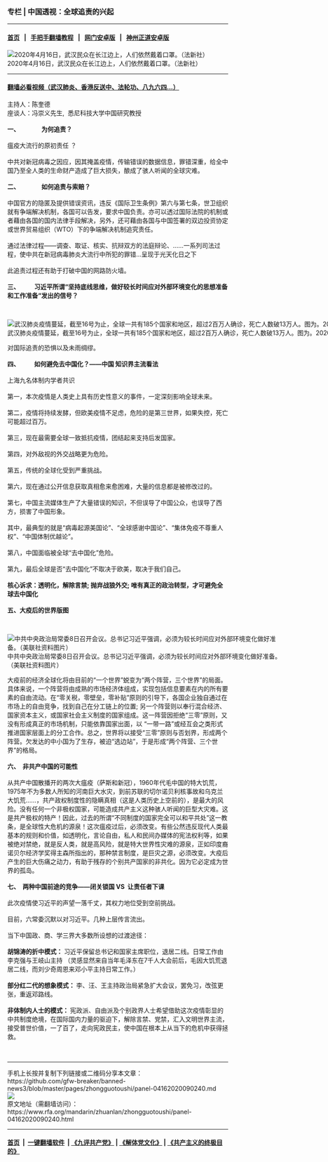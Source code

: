 ### 专栏 | 中国透视：全球追责的兴起
------------------------

#### [首页](https://github.com/gfw-breaker/banned-news3/blob/master/README.md) &nbsp;&nbsp;|&nbsp;&nbsp; [手把手翻墙教程](https://github.com/gfw-breaker/guides/wiki) &nbsp;&nbsp;|&nbsp;&nbsp; [网门安卓版](https://github.com/oGate2/oGate) &nbsp;&nbsp;|&nbsp;&nbsp; [神州正道安卓版](https://github.com/SzzdOgate/update) 



<div id="headerimg">
 <img alt="2020年4月16日，武汉民众在长江边上，人们依然戴着口罩。（法新社）" src="https://www.rfa.org/mandarin/zhuanlan/zhongguotoushi/panel-04162020090240.html/000_1QM8OM.jpg/@@images/f1310a88-306b-4e10-9a39-86929c2d01f9.jpeg" title="2020年4月16日，武汉民众在长江边上，人们依然戴着口罩。（法新社）"/>
 <div id="headerimgcontents">
  <div id="headerimgcaption">
   <span>
    2020年4月16日，武汉民众在长江边上，人们依然戴着口罩。（法新社）
   </span>
   <!-- zoomattribute -->
  </div>
  <!-- headerimgcaption -->
 </div>
 <!-- headerimagecontents -->
</div>

<hr/>


#### [翻墙必看视频（武汉肺炎、香港反送中、法轮功、八九六四...）](https://github.com/gfw-breaker/banned-news3/blob/master/pages/link3.md)

<div id="storytext">
 <div>
  <div class="slot_header">
  </div>
 </div>
 <p>
  主持人：陈奎德
  <br/>
  座谈人：冯崇义先生,  悉尼科技大学中国研究教授
  <br/>
  <br/>
  <b>
   一、               为何追责？
  </b>
  <br/>
  <br/>
  瘟疫大流行的原初责任 ？
  <br/>
  <br/>
  中共对新冠病毒之因应，因其掩盖疫情，传输错误的数据信息，罪错深重，给全中国乃至全人类的生命财产造成了巨大损失，酿成了骇人听闻的全球灾难。
  <br/>
  <br/>
  <b>
   二、               如何追责与索赔？
  </b>
  <br/>
  <br/>
  中国官方的隐匿及提供错误资讯，违反《国际卫生条例》第六与第七条，世卫组织就有争端解决机制，各国可以告发，要求中国负责。亦可以透过国际法院的机制或者藉由各国的国内法律手段解决，另外，还可藉由各国与中国签署的双边投资协定或世界贸易组织（WTO）下的争端解决机制追究责任。
  <br/>
  <br/>
  通过法律过程——调查、取证、核实、抗辩双方的法庭辩论、……一系列司法过程，使中共在新冠病毒肺炎大流行中所犯的罪错…呈现于光天化日之下
  <br/>
  <br/>
  此追责过程还有助于打破中国的网路防火墙。
  <br/>
  <b>
   <br/>
   三、          习近平所谓“坚持底线思维，做好较长时间应对外部环境变化的思想准备和工作准备“发出的信号？
  </b>
 </p>
 <p>
  <br/>
  <div class="image-inline captioned" style="width:1500px;">
   <div style="width:1500px;">
    <img alt="武汉肺炎疫情蔓延，截至16号为止，全球一共有185个国家和地区，超过2百万人确诊，死亡人数破13万人。图为。2020年3月27日，在巴西巴西利亚的一次抗议活动中，示威者举着抗议中国国家主席习近平的标语。（路透社图片）" src="https://www.rfa.org/mandarin/yataibaodao/huanjing/hcm1-04162020075300.html/2020-03-27T202140Z_746034869_RC2KSF923YXQ_RTRMADP_3_BRAZIL-POLITICS-PROTEST.jpg" title="武汉肺炎疫情蔓延，截至16号为止，全球一共有185个国家和地区，超过2百万人确诊，死亡人数破13万人。图为。2020年3月27日，在巴西巴西利亚的一次抗议活动中，示威者举着抗议中国国家主席习近平的标语。（路透社图片）"/>
   </div>
   <div class="image-caption">
    <span style="width:1500px;">
     武汉肺炎疫情蔓延，截至16号为止，全球一共有185个国家和地区，超过2百万人确诊，死亡人数破13万人。图为。2020年3月27日，在巴西巴西利亚的一次抗议活动中，示威者举着抗议中国国家主席习近平的标语。（路透社图片）
    </span>
    <span class="copyright">
    </span>
   </div>
  </div>
 </p>
 <p>
  对国际追责的恐惧以及未雨绸缪。
  <br/>
  <br/>
  <b>
   四、          如何避免去中国化？——中国 知识界主流看法
  </b>
  <br/>
  <br/>
  上海九名体制内学者共识
  <br/>
  <br/>
  第一，本次疫情是人类史上具有历史性意义的事件，一定深刻影响全球未来。
  <br/>
  <br/>
  第二，疫情将持续发酵，但欧美疫情不足虑，危险的是第三世界，如果失控，死亡可能超过百万。
  <br/>
  <br/>
  第三，现在最需要全球一致抵抗疫情，团结起来支持后发国家。
  <br/>
  <br/>
  第四，对外敌视的外交战略更为危险。
  <br/>
  <br/>
  第五，传统的全球化受到严重挑战。
  <br/>
  <br/>
  第六，现在通过公开信息获取真相愈来愈困难，大量的信息都是被修改过的。
  <br/>
  <br/>
  第七，中国主流媒体生产了大量错误的知识，不但误导了中国公众，也误导了西方，损害了中国形象。
  <br/>
  <br/>
  其中，最典型的就是“病毒起源美国论”、“全球感谢中国论”、“集体免疫不尊重人权”、“中国体制优越论”。
  <br/>
  <br/>
  第八，中国面临被全球“去中国化”危险。
  <br/>
  <br/>
  第九，最后全球是否“去中国化”不取决于欧美，取决于我们自己。
  <br/>
  <b>
   <br/>
   核心诉求：透明化，解除言禁; 抛弃战狼外交; 唯有真正的政治转型，才可避免全球去中国化
   <br/>
  </b>
  <br/>
  <b>
   五、大疫后的世界版图
  </b>
 </p>
 <p>
  <b>
  </b>
  <br/>
  <div class="image-inline captioned" style="width:640px;">
   <div style="width:640px;">
    <img alt="中共中央政治局常委8日召开会议。总书记习近平强调，必须为较长时间应对外部环境变化做好准备。（美联社资料图片）" src="https://www.rfa.org/mandarin/yataibaodao/huanjing/hcm1-04162020075300.html/AP_19120232027334.jpeg" title="中共中央政治局常委8日召开会议。总书记习近平强调，必须为较长时间应对外部环境变化做好准备。（美联社资料图片）"/>
   </div>
   <div class="image-caption">
    <span style="width:640px;">
     中共中央政治局常委8日召开会议。总书记习近平强调，必须为较长时间应对外部环境变化做好准备。（美联社资料图片）
    </span>
    <span class="copyright">
    </span>
   </div>
  </div>
 </p>
 <p>
  大疫前的经济全球化将由目前的“一个世界”蜕变为“两个阵营，三个世界”的局面。具体来说，一个阵营将由成熟的市场经济体组成，实现包括信息要素在内的所有要素的自由流动。在“零关税，零壁垒，零补贴”原则的引导下，各国企业独自通过在市场上的自由竞争，找到自己在分工链上的位置; 另一个阵营则以奉行混合经济、国家资本主义，或国家社会主义制度的国家组成。这一阵营因拒绝“三零”原则，又没有形成真正的市场机制，只能依靠国家出面，以 “一带一路”或经互会之类形式推进国家层面上的分工合作。总之，世界将以接受“三零”原则与否划界，形成两个阵营。欠发达的中小国为了生存，被迫“选边站”，于是形成“两个阵营、三个世界”的格局。
  <br/>
  <br/>
  <b>
   六、  非共产中国的可能性
  </b>
  <br/>
  <br/>
  从共产中国散播开的两次大瘟疫（萨斯和新冠），1960年代毛中国的特大饥荒，1975年不为多数人所知的河南巨大水灾，到前苏联的切尔诺贝利核事故和乌克兰大饥荒……，共产政权制度性的隐瞒真相（这是人类历史上空前的），是最大的风险。没有任何一个非极权国家，可能造成共产主义这种骇人听闻的巨型大灾难。这是共产极权的特产！因此，过去的所谓“不同制度的国家完全可以和平共处”这一教条，是全球性大危机的源泉！这次瘟疫过后，必须改变。有些公然违反现代人类最基本的规则和价值，如透明化，言论自由，私人和民间办媒体的宪法权利等，如果被绝对禁绝，就是反人类，就是高风险，就是特大世界性灾难的源泉，正如印度裔诺贝尔经济学奖得主森所指出的，那种禁言制度，是巨灾之源，必须改变。大疫后产生的巨大伤痛之动力，有助于残存的个别共产国家的非共化。因为它必定成为世界的孤岛。
  <br/>
  <br/>
  <b>
   七、  两种中国前途的竞争——闭关锁国 VS  让责任者下课
  </b>
  <br/>
  <br/>
  此次疫情使习近平的声望一落千丈，其权力地位受到空前挑战。
  <br/>
  <br/>
  目前，六常委沉默以对习近平。几种上层传言流出。
  <br/>
  <br/>
  当下中国政、商、学三界大多数所设想的过渡途径：
  <br/>
  <br/>
  <b>
   胡锦涛的折中模式：
  </b>
  习近平保留总书记和国家主席职位，退居二线。日常工作由李克强与王岐山主持 （灵感显然来自当年毛泽东在7千人大会前后，毛因大饥荒退居二线，而刘少奇周恩来邓小平主持日常工作。）
  <br/>
  <br/>
  <b>
   部分红二代的想象模式：
  </b>
  李、汪、王主持政治局紧急扩大会议，罢免习，改弦更张，重返邓路线。
  <br/>
  <br/>
  <b>
   非体制内人士的模式：
  </b>
  宪政派、自由派及个别政界人士希望借助这次疫情彰显的中共制度绝境，在国际国内力量的驱迫下，解除言禁、党禁，汇入文明世界主流，接受普世价值，一了百了，走向宪政民主，使中国在根本上从当下的危机中获得拯救。
  <br/>
  <br/>
  <br/>
 </p>
</div>

<hr/>
手机上长按并复制下列链接或二维码分享本文章：<br/>
https://github.com/gfw-breaker/banned-news3/blob/master/pages/zhongguotoushi/panel-04162020090240.md <br/>
<a href='https://github.com/gfw-breaker/banned-news3/blob/master/pages/zhongguotoushi/panel-04162020090240.md'><img src='https://github.com/gfw-breaker/banned-news3/blob/master/pages/zhongguotoushi/panel-04162020090240.md.png'/></a> <br/>
原文地址（需翻墙访问）：https://www.rfa.org/mandarin/zhuanlan/zhongguotoushi/panel-04162020090240.html


------------------------
#### [首页](https://github.com/gfw-breaker/banned-news3/blob/master/README.md) &nbsp;|&nbsp; [一键翻墙软件](https://github.com/gfw-breaker/nogfw/blob/master/README.md) &nbsp;| [《九评共产党》](https://github.com/gfw-breaker/9ping.md/blob/master/README.md#九评之一评共产党是什么) | [《解体党文化》](https://github.com/gfw-breaker/jtdwh.md/blob/master/README.md) | [《共产主义的终极目的》](https://github.com/gfw-breaker/gczydzjmd.md/blob/master/README.md)


<img src='http://gfw-breaker.win/banned-news3/pages/zhongguotoushi/panel-04162020090240.md' width='0px' height='0px'/>